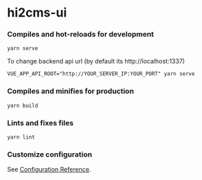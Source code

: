 # hi2cms-ui

### Compiles and hot-reloads for development
```
yarn serve
```

To change backend api url (by default its http://localhost:1337) 

```
VUE_APP_API_ROOT="http://YOUR_SERVER_IP:YOUR_PORT" yarn serve
```

### Compiles and minifies for production
```
yarn build
```

### Lints and fixes files
```
yarn lint
```

### Customize configuration
See [Configuration Reference](https://cli.vuejs.org/config/).
